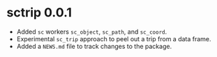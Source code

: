 # sctrip 0.0.1

* Added `sc` workers `sc_object`, `sc_path`, and `sc_coord`. 
* Experimental `sc_trip` approach to peel out a trip from a data frame. 
* Added a `NEWS.md` file to track changes to the package.



